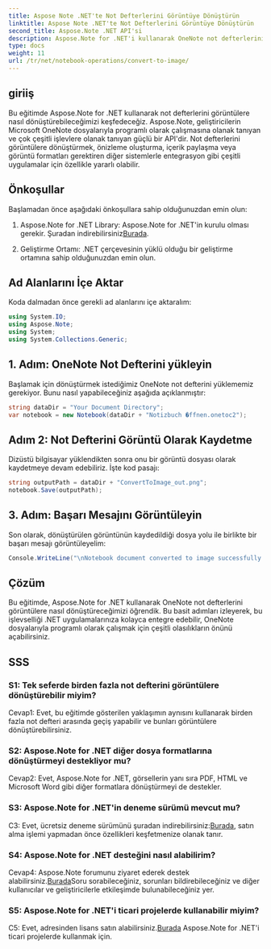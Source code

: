 ```yaml
---
title: Aspose Note .NET'te Not Defterlerini Görüntüye Dönüştürün
linktitle: Aspose Note .NET'te Not Defterlerini Görüntüye Dönüştürün
second_title: Aspose.Note .NET API'si
description: Aspose.Note for .NET'i kullanarak OneNote not defterlerini görüntülere nasıl dönüştüreceğinizi öğrenin. Sorunsuz entegrasyon için bu adım adım kılavuzu izleyin.
type: docs
weight: 11
url: /tr/net/notebook-operations/convert-to-image/
---
```

## giriiş

Bu eğitimde Aspose.Note for .NET kullanarak not defterlerini görüntülere nasıl dönüştürebileceğimizi keşfedeceğiz. Aspose.Note, geliştiricilerin Microsoft OneNote dosyalarıyla programlı olarak çalışmasına olanak tanıyan ve çok çeşitli işlevlere olanak tanıyan güçlü bir API'dir. Not defterlerini görüntülere dönüştürmek, önizleme oluşturma, içerik paylaşma veya görüntü formatları gerektiren diğer sistemlerle entegrasyon gibi çeşitli uygulamalar için özellikle yararlı olabilir.

## Önkoşullar

Başlamadan önce aşağıdaki önkoşullara sahip olduğunuzdan emin olun:

1.  Aspose.Note for .NET Library: Aspose.Note for .NET'in kurulu olması gerekir. Şuradan indirebilirsiniz[Burada](https://releases.aspose.com/note/net/).

2. Geliştirme Ortamı: .NET çerçevesinin yüklü olduğu bir geliştirme ortamına sahip olduğunuzdan emin olun.

## Ad Alanlarını İçe Aktar

Koda dalmadan önce gerekli ad alanlarını içe aktaralım:

```csharp
using System.IO;
using Aspose.Note;
using System;
using System.Collections.Generic;
```

## 1. Adım: OneNote Not Defterini yükleyin

Başlamak için dönüştürmek istediğimiz OneNote not defterini yüklememiz gerekiyor. Bunu nasıl yapabileceğiniz aşağıda açıklanmıştır:

```csharp
string dataDir = "Your Document Directory";
var notebook = new Notebook(dataDir + "Notizbuch �ffnen.onetoc2");
```

## Adım 2: Not Defterini Görüntü Olarak Kaydetme

Dizüstü bilgisayar yüklendikten sonra onu bir görüntü dosyası olarak kaydetmeye devam edebiliriz. İşte kod pasajı:

```csharp
string outputPath = dataDir + "ConvertToImage_out.png";
notebook.Save(outputPath);
```

## 3. Adım: Başarı Mesajını Görüntüleyin

Son olarak, dönüştürülen görüntünün kaydedildiği dosya yolu ile birlikte bir başarı mesajı görüntüleyelim:

```csharp
Console.WriteLine("\nNotebook document converted to image successfully.\nFile saved at " + outputPath);
```

## Çözüm

Bu eğitimde, Aspose.Note for .NET kullanarak OneNote not defterlerini görüntülere nasıl dönüştüreceğimizi öğrendik. Bu basit adımları izleyerek, bu işlevselliği .NET uygulamalarınıza kolayca entegre edebilir, OneNote dosyalarıyla programlı olarak çalışmak için çeşitli olasılıkların önünü açabilirsiniz.

## SSS

### S1: Tek seferde birden fazla not defterini görüntülere dönüştürebilir miyim?

Cevap1: Evet, bu eğitimde gösterilen yaklaşımın aynısını kullanarak birden fazla not defteri arasında geçiş yapabilir ve bunları görüntülere dönüştürebilirsiniz.

### S2: Aspose.Note for .NET diğer dosya formatlarına dönüştürmeyi destekliyor mu?

Cevap2: Evet, Aspose.Note for .NET, görsellerin yanı sıra PDF, HTML ve Microsoft Word gibi diğer formatlara dönüştürmeyi de destekler.

### S3: Aspose.Note for .NET'in deneme sürümü mevcut mu?

 C3: Evet, ücretsiz deneme sürümünü şuradan indirebilirsiniz:[Burada](https://releases.aspose.com/), satın alma işlemi yapmadan önce özellikleri keşfetmenize olanak tanır.

### S4: Aspose.Note for .NET desteğini nasıl alabilirim?

 Cevap4: Aspose.Note forumunu ziyaret ederek destek alabilirsiniz.[Burada](https://forum.aspose.com/c/note/28)Soru sorabileceğiniz, sorunları bildirebileceğiniz ve diğer kullanıcılar ve geliştiricilerle etkileşimde bulunabileceğiniz yer.

### S5: Aspose.Note for .NET'i ticari projelerde kullanabilir miyim?

 C5: Evet, adresinden lisans satın alabilirsiniz.[Burada](https://purchase.aspose.com/buy) Aspose.Note for .NET'i ticari projelerde kullanmak için.